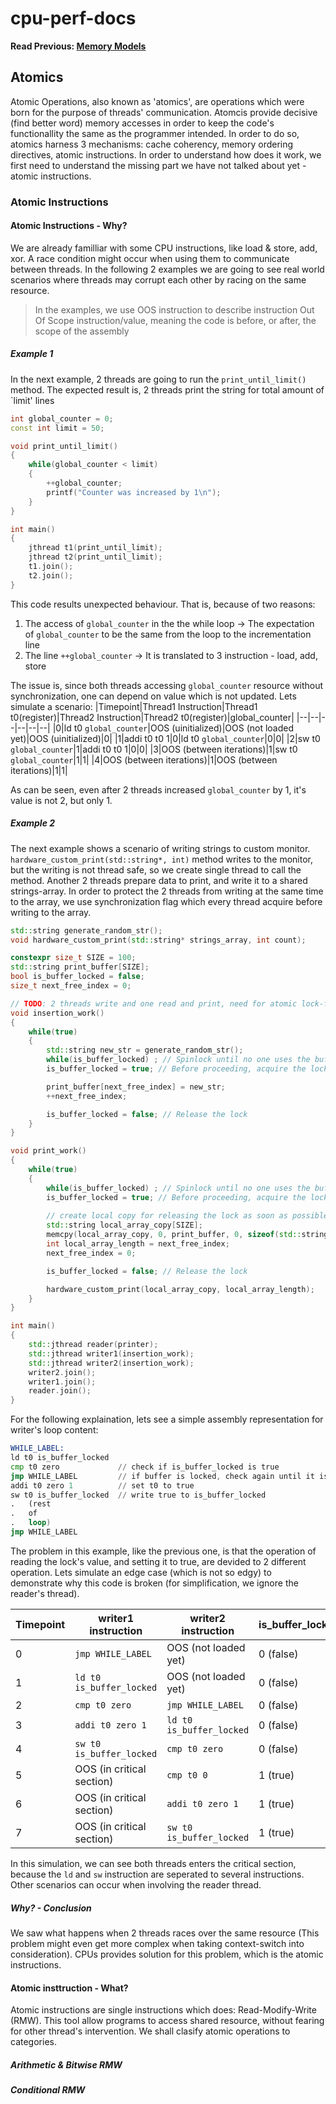 # cpu-perf-docs
**Read Previous: [Memory Models](./mem-model.md)**
## Atomics
Atomic Operations, also known as 'atomics', are operations which were born for the purpose of threads' communication. Atomcis provide decisive (find better word) memory accesses in order to keep the code's functionallity the same as the programmer intended. In order to do so, atomics harness 3 mechanisms: cache coherency, memory ordering directives, atomic instructions. In order to understand how does it work, we first need to understand the missing part we have not talked about yet - atomic instructions.

### Atomic Instructions
#### Atomic Instructions - Why?
We are already familliar with some CPU instructions, like load & store, add, xor. A race condition might occur when using them to communicate between threads. In the following 2 examples we are going to see real world scenarios where threads may corrupt each other by racing on the same resource.
> In the examples, we use OOS instruction to describe instruction Out Of Scope instruction/value, meaning the code is before, or after, the scope of the assembly

##### Example 1
In the next example, 2 threads are going to run the `print_until_limit()` method. The expected result is, 2 threads print the string for total amount of `limit' lines
```C++
int global_counter = 0;
const int limit = 50;

void print_until_limit()
{
    while(global_counter < limit)
    {
        ++global_counter;
        printf("Counter was increased by 1\n");
    }
}

int main()
{
    jthread t1(print_until_limit);
    jthread t2(print_until_limit);
    t1.join();
    t2.join();
}
```

This code results unexpected behaviour. That is, because of two reasons:
1. The access of `global_counter` in the the while loop -> The expectation of `global_counter` to be the same from the loop to the incrementation line 
2. The line `++global_counter` -> It is translated to 3 instruction - load, add, store

The issue is, since both threads accessing `global_counter` resource without synchronization, one can depend on value which is not updated. Lets simulate a scenario:
|Timepoint|Thread1 Instruction|Thread1 t0(register)|Thread2 Instruction|Thread2 t0(register)|global_counter|
|--|--|--|--|--|--|
|0|ld t0 `global_counter`|OOS (uinitialized)|OOS (not loaded yet)|OOS (uinitialized)|0|
|1|addi t0 t0 1|0|ld t0 `global_counter`|0|0|
|2|sw t0 `global_counter`|1|addi t0 t0 1|0|0|
|3|OOS (between iterations)|1|sw t0 `global_counter`|1|1|
|4|OOS (between iterations)|1|OOS (between iterations)|1|1|

As can be seen, even after 2 threads increased `global_counter` by 1, it's value is not 2, but only 1.

##### Example 2
The next example shows a scenario of writing strings to custom monitor. `hardware_custom_print(std::string*, int)` method writes to the monitor, but the writing is not thread safe, so we create single thread to call the method. Another 2 threads prepare data to print, and write it to a shared strings-array. In order to protect the 2 threads from writing at the same time to the array, we use synchronization flag which every thread acquire before writing to the array.

```C++
std::string generate_random_str();
void hardware_custom_print(std::string* strings_array, int count);

constexpr size_t SIZE = 100;
std::string print_buffer[SIZE];
bool is_buffer_locked = false;
size_t next_free_index = 0;

// TODO: 2 threads write and one read and print, need for atomic lock-flag
void insertion_work()
{
    while(true)
    {
        std::string new_str = generate_random_str();
        while(is_buffer_locked) ; // Spinlock until no one uses the buffer
        is_buffer_locked = true; // Before proceeding, acquire the lock

        print_buffer[next_free_index] = new_str;
        ++next_free_index;

        is_buffer_locked = false; // Release the lock
    }
}

void print_work()
{
    while(true)
    {
        while(is_buffer_locked) ; // Spinlock until no one uses the buffer
        is_buffer_locked = true; // Before proceeding, acquire the lock
        
        // create local copy for releasing the lock as soon as possible
        std::string local_array_copy[SIZE];
        memcpy(local_array_copy, 0, print_buffer, 0, sizeof(std::string)*next_free_index);
        int local_array_length = next_free_index;
        next_free_index = 0;

        is_buffer_locked = false; // Release the lock

        hardware_custom_print(local_array_copy, local_array_length);
    }
}

int main()
{
    std::jthread reader(printer);
    std::jthread writer1(insertion_work);
    std::jthread writer2(insertion_work);
    writer2.join();
    writer1.join();
    reader.join();
}
```

For the following explaination, lets see a simple assembly representation for writer's loop content:
```asm
WHILE_LABEL:
ld t0 is_buffer_locked
cmp t0 zero             // check if is_buffer_locked is true
jmp WHILE_LABEL         // if buffer is locked, check again until it is not
addi t0 zero 1          // set t0 to true
sw t0 is_buffer_locked  // write true to is_buffer_locked
.   (rest
.   of
.   loop)
jmp WHILE_LABEL
``` 

The problem in this example, like the previous one, is that the operation of reading the lock's value, and setting it to true, are devided to 2 different operation. Lets simulate an edge case (which is not so edgy) to demonstrate why this code is broken (for simplification, we ignore the reader's thread).

|Timepoint|writer1 instruction|writer2 instruction|is_buffer_locked|
|--|--|--|--|
|0|`jmp WHILE_LABEL`|OOS (not loaded yet)|0 (false)|
|1|`ld t0 is_buffer_locked`|OOS (not loaded yet)|0 (false)|
|2|`cmp t0 zero`|`jmp WHILE_LABEL`|0 (false)|
|3|`addi t0 zero 1`|`ld t0 is_buffer_locked`|0 (false)|
|4|`sw t0 is_buffer_locked`|`cmp t0 zero`|0 (false)|
|5|OOS (in critical section)|`cmp t0 0`|1 (true)|
|6|OOS (in critical section)|`addi t0 zero 1`|1 (true)|
|7|OOS (in critical section)|`sw t0 is_buffer_locked`|1 (true)|

In this simulation, we can see both threads enters the critical section, because the `ld` and `sw` instruction are seperated to several instructions. Other scenarios can occur when involving the reader thread.

##### Why? - Conclusion
We saw what happens when 2 threads races over the same resource (This problem might even get more complex when taking context-switch into consideration). CPUs provides solution for this problem, which is the atomic instructions.

#### Atomic insttruction - What?
Atomic instructions are single instructions which does: Read-Modify-Write (RMW). This tool allow programs to access shared resource, without fearing for other thread's intervention. We shall clasify atomic operations to categories.

##### Arithmetic & Bitwise RMW

##### Conditional RMW